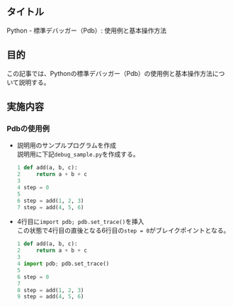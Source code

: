 ## タイトル
Python - 標準デバッガー（Pdb）: 使用例と基本操作方法

## 目的
この記事では、Pythonの標準デバッガー（Pdb）の使用例と基本操作方法について説明する。

## 実施内容
### Pdbの使用例
- 説明用のサンプルプログラムを作成<br>
説明用に下記`debug_sample.py`を作成する。<br>
  ```python
  1 def add(a, b, c):
  2     return a + b + c
  3 
  4 step = 0
  5
  6 step = add(1, 2, 3)
  7 step = add(4, 5, 6)
  ```

- 4行目に`import pdb; pdb.set_trace()`を挿入<br>
この状態で4行目の直後となる6行目の`step = 0`がブレイクポイントとなる。
  ```python
  1 def add(a, b, c):
  2     return a + b + c
  3
  4 import pdb; pdb.set_trace()
  5
  6 step = 0
  7
  8 step = add(1, 2, 3)
  9 step = add(4, 5, 6)
  ```
